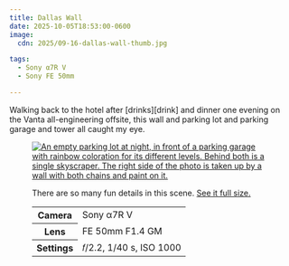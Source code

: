```yaml
---
title: Dallas Wall
date: 2025-10-05T18:53:00-0600
image:
  cdn: 2025/09-16-dallas-wall-thumb.jpg

tags:
  - Sony α7R V
  - Sony FE 50mm

---
```


Walking back to the hotel after [drinks][drink] and dinner one evening on the Vanta all-engineering offsite, this wall and parking lot and parking garage and tower all caught my eye.

<figure>
<a href="https://cdn.chriskrycho.com/images/2025/09-16-dallas-wall.jpg"><img src="https://cdn.chriskrycho.com/images/2025/09-16-dallas-wall-thumb.jpg" alt="An empty parking lot at night, in front of a parking garage with rainbow coloration for its different levels. Behind both is a single skyscraper. The right side of the photo is taken up by a wall with both chains and paint on it." /></a>
<figcaption>
<p>There are so many fun details in this scene. <a href="https://cdn.chriskrycho.com/images/2025/09-16-dallas-wall.jpg">See it full size.</a></p>
<table>
<tr><th scope="row">Camera</th><td>Sony α7R V</td></tr>
<tr><th scope="row">Lens</th><td>FE 50mm F1.4 GM</td></tr>
<tr><th scope="row">Settings</th><td>𝑓/2.2, 1/40 s, <span class="smcp">ISO</span> 1000</td></tr>
</table>
</figcaption>
</figure>
